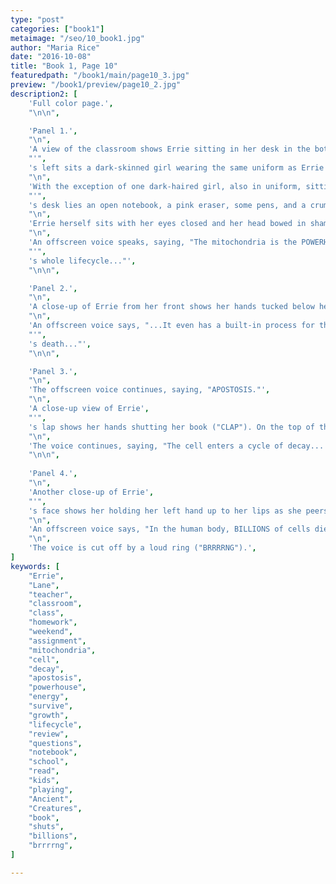 ```yaml
---
type: "post"
categories: ["book1"]
metaimage: "/seo/10_book1.jpg"
author: "Maria Rice"
date: "2016-10-08"
title: "Book 1, Page 10"
featuredpath: "/book1/main/page10_3.jpg"
preview: "/book1/preview/page10_2.jpg"
description2: [
    'Full color page.',
    "\n\n",

    'Panel 1.',
    "\n",
    'A view of the classroom shows Errie sitting in her desk in the bottom left of the panel, behind the blonde-haired young man whose right side profile sits in the bottom right of the panel. In the desk to Errie',
    "'",
    's left sits a dark-skinned girl wearing the same uniform as Errie under a green cardigan. Her cropped black curls are held back with a white headband. She holds her fists up to her chest as she peers sympathetically at her neighbor.',
    "\n",
    'With the exception of one dark-haired girl, also in uniform, sitting in the farthest column of desks at the top left corner of the panel, all the other desks appear empty (only eight are visible). The dark-haired girl wears a ponytail and holds open a pink book. On Lane',
    "'",
    's desk lies an open notebook, a pink eraser, some pens, and a crumpled up piece of paper.',
    "\n",
    'Errie herself sits with her eyes closed and her head bowed in shame. She rests her clenched fists on the edge of her desk, her blue-capped pen lying on her open notebook.',
    "\n",
    'An offscreen voice speaks, saying, "The mitochondria is the POWERHOUSE of the cell... It produces the ENERGY the cell needs to survive... And it also regulates CELL GROWTH... controlling the cell',
    "'",
    's whole lifecycle..."',
    "\n\n",

    'Panel 2.',
    "\n",
    'A close-up of Errie from her front shows her hands tucked below her desk, out of view. Her arms point to the center, as though she is holding somthing in her lap. Her face is cut off at the top of the panel so that her eyes are not visible.',
    "\n",
    'An offscreen voice says, "...It even has a built-in process for the cell',
    "'",
    's death..."',
    "\n\n",

    'Panel 3.',
    "\n",
    'The offscreen voice continues, saying, "APOSTOSIS."',
    "\n",
    'A close-up view of Errie',
    "'",
    's lap shows her hands shutting her book ("CLAP"). On the top of the mint green hard cover is a black title that reads, "The Ancient Creatures". Underneath the title is one line of small red text. The text overlaps the white silhouette of an eagle that shows up in the top right corner of the cover. Its figure is cut off so that only its head and wing are visible. These point down to the navy blue silhouette of a leaping wolf, which fits just perfectly between the eagle, the title just above, and the green silhouette of a gecko (the same size as the wolf) in the bottom left corner of the cover.',
    "\n",
    'The voice continues, saying, "The cell enters a cycle of decay... and shuts down."',
    "\n\n",
    
    'Panel 4.',
    "\n",
    'Another close-up of Errie',
    "'",
    's face shows her holding her left hand up to her lips as she peers down solemnly.',
    "\n",
    'An offscreen voice says, "In the human body, BILLIONS of cells die everyday... Cells could live within the range of a few days to many months... For your weekend assignment, read the next chapter and answer the review questions--"',
    "\n",
    'The voice is cut off by a loud ring ("BRRRRNG").',
]
keywords: [
    "Errie", 
    "Lane",
    "teacher",
    "classroom",
    "class",
    "homework",
    "weekend",
    "assignment",
    "mitochondria",
    "cell",
    "decay",
    "apostosis",
    "powerhouse",
    "energy",
    "survive",
    "growth",
    "lifecycle",
    "review",
    "questions",
    "notebook", 
    "school", 
    "read", 
    "kids",
    "playing",
    "Ancient",
    "Creatures",
    "book",
    "shuts",
    "billions",
    "brrrrng",
]

---
```

